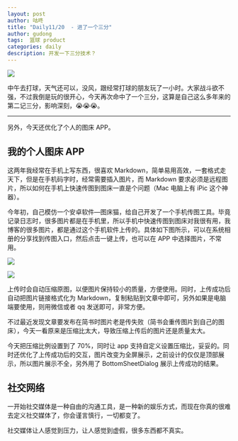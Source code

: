 ```yaml
---
layout: post
author: 咕咚
title: "Daily11/20  - 进了一个三分"
author: gudong
tags:  篮球 product
categories: daily
description: 开发一下三分技术？
---
```


![](https://images.unsplash.com/photo-1546519638-68e109498ffc?ixlib=rb-1.2.1&ixid=eyJhcHBfaWQiOjEyMDd9&auto=format&fit=crop&w=1967&q=80)

中午去打球，天气还可以，没风，跟经常打球的朋友玩了一小时。大家战斗欲不强，不过我倒是玩的很开心，今天再次命中了一个三分，这算是自己这么多年来的第二记三分，影响深刻，😭😭😭。

---

另外，今天还优化了个人的图床 APP。

## 我的个人图床 APP

这两年我经常在手机上写东西，很喜欢 Markdown，简单易用高效，一套格式走天下，但是在手机码字时，经常需要插入图片，而 Markdown 要求必须是远程图片，所以如何在手机上快速传图到图床一直是个问题（Mac 电脑上有 iPic 这个神器）。

今年初，自己模仿一个安卓软件—图床猫，给自己开发了一个手机传图工具。毕竟记录日志时，很多图片都是在手机里，所以手机中快速传图到图床对我很有用，我博客的很多图片，都是通过这个手机软件上传的。具体如下图所示，可以在系统相册的分享找到传图入口，然后点击一键上传，也可以在 APP 中选择图片，不常用。

![](https://i.loli.net/2019/11/20/ZQEXIb7r19WmjYx.jpg)

![](https://i.loli.net/2019/11/20/ztkM1eg7P9oKLET.jpg)

上传时会自动压缩原图，以便图片保持较小的质量，方便使用。同时，上传成功后自动把图片链接格式化为 Markdown，复制粘贴到文章中即可，另外如果是电脑端要使用，则用微信或者 qq 发送即可，非常方便。

不过最近发现文章要发布在简书时图片老是传失败（简书会重传图片到自己的图床），今天一看原来是压缩比太大，导致压缩上传后的图片还是质量太大。

今天把压缩比例设置到了 70%，同时让 app 支持自定义设置压缩比，妥妥的。同时还优化了上传成功后的交互，图片改变为全屏展示，之前设计的仅仅是顶部展示，所以图片展示不全，另外用了 BottomSheetDialog 展示上传成功的结果。

## 社交网络
一开始社交媒体是一种自由的沟通工具，是一种新的娱乐方式，而现在你真的很难去定义社交媒体了，你会谨言慎行，一切都变了。

社交媒体让人感觉到压力，让人感觉到虚假，很多东西都不真实。

